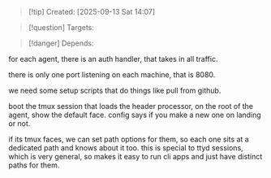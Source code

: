 
>[!tip] Created: [2025-09-13 Sat 14:07]

>[!question] Targets: 

>[!danger] Depends: 

for each agent, there is an auth handler, that takes in all traffic.

there is only one port listening on each machine, that is 8080.

we need some setup scripts that do things like pull from github.

boot the tmux session that loads the header processor, 
on the root of the agent, show the default face.
config says if you make a new one on landing or not.

if its tmux faces, we can set path options for them, so each one sits at a dedicated path and knows about it too.
this is special to ttyd sessions, which is very general, so makes it easy to run cli apps and just have distinct paths for them.